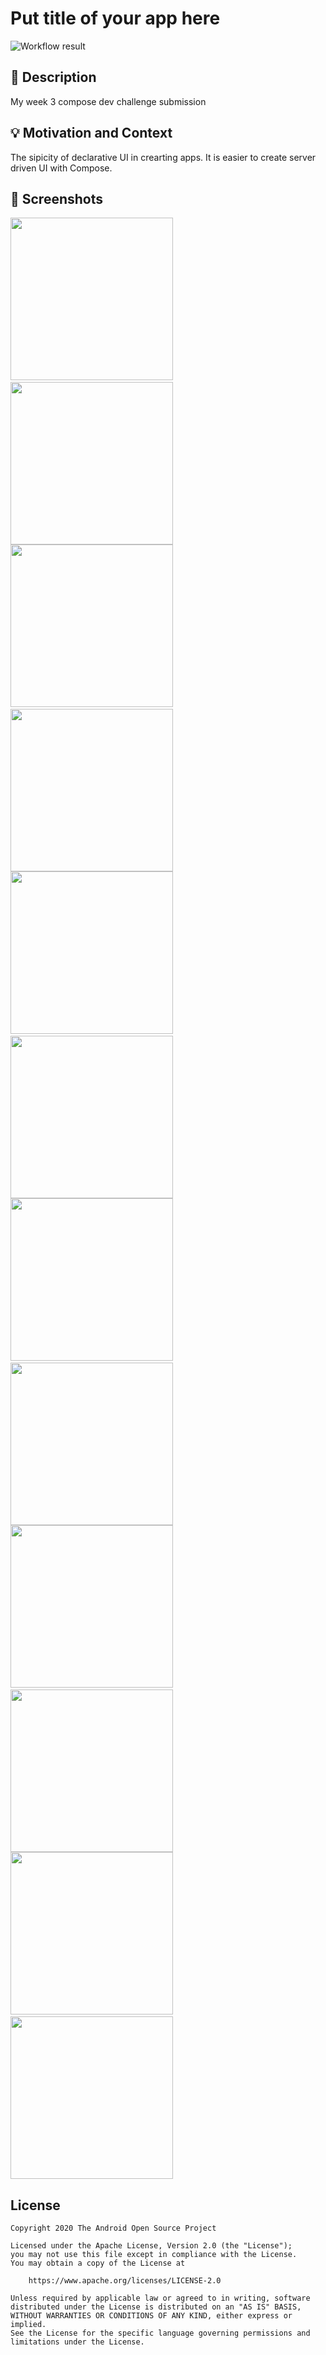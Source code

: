 # Put title of your app here

<!--- Replace <OWNER> with your Github Username and <REPOSITORY> with the name of your repository. -->
<!--- You can find both of these in the url bar when you open your repository in github. -->
![Workflow result](https://github.com/kelvinmarshall/wk-3-dev-challenge-compose/workflows/Check/badge.svg)


## :scroll: Description
My week 3 compose dev challenge submission


## :bulb: Motivation and Context
The sipicity of declarative UI in crearting apps. It is easier to create server driven UI with Compose.


## :camera_flash: Screenshots
<!-- You can add more screenshots here if you like -->
<img src="/results/screenshot_1.png" width="260">&emsp;<img src="/results/screenshot_2.png" width="260">
<img src="/results/screenshot_2.png" width="260">&emsp;<img src="/results/screenshot_2.png" width="260">
<img src="/results/screenshot_3.png" width="260">&emsp;<img src="/results/screenshot_2.png" width="260">
<img src="/results/screenshot_4.png" width="260">&emsp;<img src="/results/screenshot_2.png" width="260">
<img src="/results/screenshot_5.png" width="260">&emsp;<img src="/results/screenshot_2.png" width="260">
<img src="/results/screenshot_6.png" width="260">&emsp;<img src="/results/screenshot_2.png" width="260">

## License
```
Copyright 2020 The Android Open Source Project

Licensed under the Apache License, Version 2.0 (the "License");
you may not use this file except in compliance with the License.
You may obtain a copy of the License at

    https://www.apache.org/licenses/LICENSE-2.0

Unless required by applicable law or agreed to in writing, software
distributed under the License is distributed on an "AS IS" BASIS,
WITHOUT WARRANTIES OR CONDITIONS OF ANY KIND, either express or implied.
See the License for the specific language governing permissions and
limitations under the License.
```
